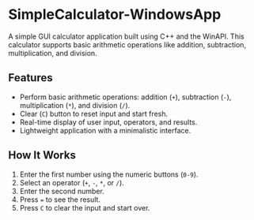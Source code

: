 # SimpleCalculator-WindowsApp

A simple GUI calculator application built using C++ and the WinAPI. This calculator supports basic arithmetic operations like addition, subtraction, multiplication, and division.

## Features

- Perform basic arithmetic operations: addition (`+`), subtraction (`-`), multiplication (`*`), and division (`/`).
- Clear (`C`) button to reset input and start fresh.
- Real-time display of user input, operators, and results.
- Lightweight application with a minimalistic interface.

## How It Works

1. Enter the first number using the numeric buttons (`0-9`).
2. Select an operator (`+`, `-`, `*`, or `/`).
3. Enter the second number.
4. Press `=` to see the result.
5. Press `C` to clear the input and start over.

